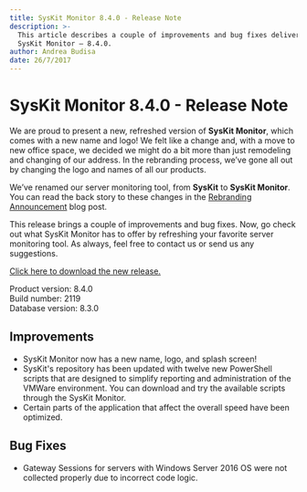 ```yaml
---
title: SysKit Monitor 8.4.0 - Release Note
description: >-
  This article describes a couple of improvements and bug fixes delivered in
  SysKit Monitor – 8.4.0.
author: Andrea Budisa
date: 26/7/2017
---
```


# SysKit Monitor 8.4.0 - Release Note

We are proud to present a new, refreshed version of **SysKit Monitor**, which comes with a new name and logo! We felt like a change and, with a move to new office space, we decided we might do a bit more than just remodeling and changing of our address. In the rebranding process, we’ve gone all out by changing the logo and names of all our products.

We’ve renamed our server monitoring tool, from **SysKit** to **SysKit Monitor**. You can read the back story to these changes in the [Rebranding Announcement](https://www.syskit.com/blog/rebranding-announcement-syskit) blog post.

This release brings a couple of improvements and bug fixes. Now, go check out what SysKit Monitor has to offer by refreshing your favorite server monitoring tool. As always, feel free to contact us or send us any suggestions.

[Click here to download the new release.](https://www.syskit.com/products/monitor/download)

Product version: 8.4.0  
Build number: 2119  
Database version: 8.3.0

## Improvements

* SysKit Monitor now has a new name, logo, and splash screen!
* SysKit's repository has been updated with twelve new PowerShell scripts that are designed to simplify reporting and administration of the VMWare environment. You can download and try the available scripts through the SysKit Monitor.
* Certain parts of the application that affect the overall speed have been optimized.

## Bug Fixes

* Gateway Sessions for servers with Windows Server 2016 OS were not collected properly due to incorrect code logic.


